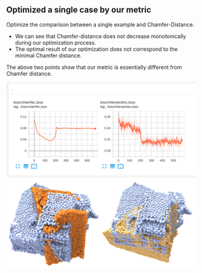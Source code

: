 ## Optimized a single case by our metric
Optimize the comparison between a single example and Chamfer-Distance.
- We can see that Chamfer-distance does not decrease monotonically during our optimization process.
- The optimal result of our optimization does not correspond to the minimal Chamfer distance.

The above two points show that our metric is essentially different from Chamfer distance.

![](./comparision_with_CD.png)
![](./optimized_single_case.png)
